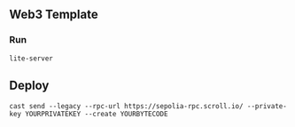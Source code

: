 ## Web3 Template

### Run

`lite-server`


## Deploy

```
cast send --legacy --rpc-url https://sepolia-rpc.scroll.io/ --private-key YOURPRIVATEKEY --create YOURBYTECODE
```